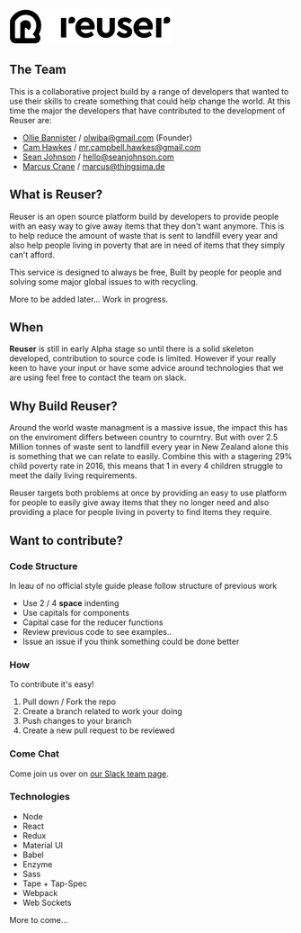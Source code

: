 ![Reuser](https://github.com/ReuserOrg/Reuser/blob/master/public/resources/images/logo.png?raw=true "Reuser")


## The Team

This is a collaborative project build by a range of developers that wanted to use their skills to create something that could help change the world. 
At this time the major the developers that have contributed to the development of Reuser are:

- [Ollie Bannister](http://github.com/Olwiba) / [olwiba@gmail.com](mailto:olwiba@gmail.com) (Founder)
- [Cam Hawkes](http://github.com/Camcan) / [mr.campbell.hawkes@gmail.com](mailto:mr.campbell.hawkes@gmail.com)
- [Sean Johnson](http://github.com/sean-johnson) / [hello@seanjohnson.com](mailto:hello@seanjohnson.com)
- [Marcus Crane](http://github.com/marcus-crane) / [marcus@thingsima.de](mailto:marcus@thingsima.de)


## What is Reuser?

Reuser is an open source platform build by developers to provide people with an easy way to give away items that they don't want anymore.
This is to help reduce the amount of waste that is sent to landfill every year and also help people living in poverty that are in need of items that they simply can't afford.

This service is designed to always be free, Built by people for people and solving some major global issues to with recycling. 

More to be added later... Work in progress.


## When

__Reuser__ is still in early Alpha stage so until there is a solid skeleton developed, contribution to source code is limited. However if your really keen to have your input or have some advice around technologies that we are using feel free to contact the team on slack.  


## Why Build Reuser?

Around the world waste managment is a massive issue, the impact this has on the enviroment differs between country to courntry. But with over 2.5 Million tonnes of waste sent to landfill every year in New Zealand alone this is something that we can relate to easily. Combine this with a stagering 29% child poverty rate in 2016, this means that 1 in every 4 children struggle to meet the daily living requirements. 

Reuser targets both problems at once by providing an easy to use platform for people to easily give away items that they no longer need and also providing a place for people living in poverty to find items they require.


## Want to contribute?

### Code Structure

In leau of no official style guide please follow structure of previous work

- Use 2 / 4 __space__ indenting 
- Use capitals for components
- Capital case for the reducer functions
- Review previous code to see examples..
- Issue an issue if you think something could be done better

### How

To contribute it's easy! 

1. Pull down / Fork the repo
2. Create a branch related to work your doing
3. Push changes to your branch
4. Create a new pull request to be reviewed

### Come Chat

Come join us over on [our Slack team page](https://reuser.slack.com).

### Technologies

- Node
- React
- Redux
- Material UI
- Babel
- Enzyme
- Sass
- Tape + Tap-Spec
- Webpack
- Web Sockets

More to come...
